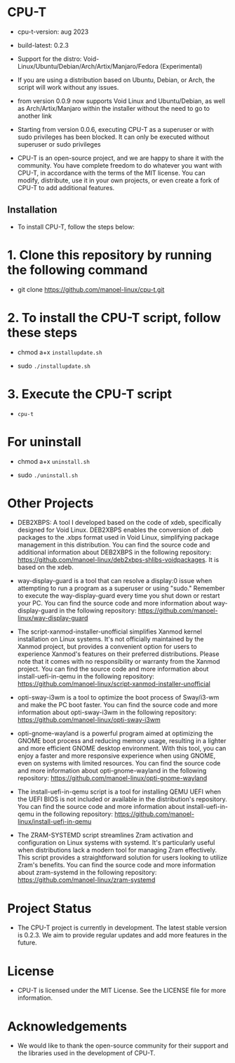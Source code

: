 # CPU-T

- cpu-t-version: aug 2023

- build-latest: 0.2.3

- Support for the distro: Void-Linux/Ubuntu/Debian/Arch/Artix/Manjaro/Fedora (Experimental)

- If you are using a distribution based on Ubuntu, Debian, or Arch, the script will work without any issues.

- from version 0.0.9 now supports Void Linux and Ubuntu/Debian, as well as Arch/Artix/Manjaro within the installer without the need to go to another link

- Starting from version 0.0.6, executing CPU-T as a superuser or with sudo privileges has been blocked. It can only be executed without superuser or sudo privileges

- CPU-T is an open-source project, and we are happy to share it with the community. You have complete freedom to do whatever you want with CPU-T, in accordance with the terms of the MIT license. You can modify, distribute, use it in your own projects, or even create a fork of CPU-T to add additional features.

## Installation

- To install CPU-T, follow the steps below:

# 1. Clone this repository by running the following command

- git clone https://github.com/manoel-linux/cpu-t.git

# 2. To install the CPU-T script, follow these steps

- chmod a+x `installupdate.sh`

- sudo `./installupdate.sh`

# 3. Execute the CPU-T script

- `cpu-t`

# For uninstall

- chmod a+x `uninstall.sh`

- sudo `./uninstall.sh`

# Other Projects

- DEB2XBPS: A tool I developed based on the code of xdeb, specifically designed for Void Linux. DEB2XBPS enables the conversion of .deb packages to the .xbps   format used in Void Linux, simplifying package management in this distribution. You can find the source code and additional information about DEB2XBPS in the  following repository: https://github.com/manoel-linux/deb2xbps-shlibs-voidpackages. It is based on the xdeb.

- way-display-guard is a tool that can resolve a display:0 issue when attempting to run a program as a superuser or using "sudo." Remember to execute the way-display-guard every time you shut down or restart your PC. You can find the source code and more information about way-display-guard in the following repository: https://github.com/manoel-linux/way-display-guard

- The script-xanmod-installer-unofficial simplifies Xanmod kernel installation on Linux systems. It's not officially maintained by the Xanmod project, but provides a convenient option for users to experience Xanmod's features on their preferred distributions. Please note that it comes with no responsibility or warranty from the Xanmod project. You can find the source code and more information about install-uefi-in-qemu in the following repository: https://github.com/manoel-linux/script-xanmod-installer-unofficial

- opti-sway-i3wm is a tool to optimize the boot process of Sway/i3-wm and make the PC boot faster. You can find the source code and more information about opti-sway-i3wm in the following repository: https://github.com/manoel-linux/opti-sway-i3wm

- opti-gnome-wayland is a powerful program aimed at optimizing the GNOME boot process and reducing memory usage, resulting in a lighter and more efficient GNOME  desktop environment. With this tool, you can enjoy a faster and more responsive experience when using GNOME, even on systems with limited resources. You can find the source code and more information about opti-gnome-wayland in the following repository: https://github.com/manoel-linux/opti-gnome-wayland

- The install-uefi-in-qemu script is a tool for installing QEMU UEFI when the UEFI BIOS is not included or available in the distribution's repository. You can find the source code and more information about install-uefi-in-qemu in the following repository: https://github.com/manoel-linux/install-uefi-in-qemu

- The ZRAM-SYSTEMD script streamlines Zram activation and configuration on Linux systems with systemd. It's particularly useful when distributions lack a modern tool for managing Zram effectively. This script provides a straightforward solution for users looking to utilize Zram's benefits. You can find the source code and more information about zram-systemd in the following repository: https://github.com/manoel-linux/zram-systemd

# Project Status

- The CPU-T project is currently in development. The latest stable version is 0.2.3. We aim to provide regular updates and add more features in the future.

# License

- CPU-T is licensed under the MIT License. See the LICENSE file for more information.

# Acknowledgements

- We would like to thank the open-source community for their support and the libraries used in the development of CPU-T.
